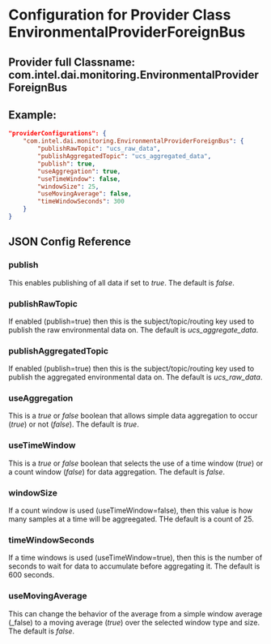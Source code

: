 # Configuration for Provider Class EnvironmentalProviderForeignBus #
## Provider full Classname: __com.intel.dai.monitoring.EnvironmentalProviderForeignBus__ ##
## Example: ##
```json
"providerConfigurations": {
    "com.intel.dai.monitoring.EnvironmentalProviderForeignBus": {
        "publishRawTopic": "ucs_raw_data",
        "publishAggregatedTopic": "ucs_aggregated_data",
        "publish": true,
        "useAggregation": true,
        "useTimeWindow": false,
        "windowSize": 25,
        "useMovingAverage": false,
        "timeWindowSeconds": 300
    }
}
```
## JSON Config Reference ##

### publish ###
This enables publishing of all data if set to _true_.  The default is _false_.

### publishRawTopic ###
If enabled (publish=true) then this is the subject/topic/routing key used to publish the raw environmental data on. The default is _ucs_aggregate_data_.

### publishAggregatedTopic ###
If enabled (publish=true) then this is the subject/topic/routing key used to publish the aggregated environmental data on. The default is _ucs_raw_data_.

### useAggregation ###
This is a _true_ or _false_ boolean that allows simple data aggregation to occur (_true_) or not (_false_). The default is _true_.

### useTimeWindow ###
This is a _true_ or _false_ boolean that selects the use of a time window (_true_) or a count window (_false_) for data aggregation. The default is _false_.

### windowSize ###
If a count window is used (useTimeWindow=false), then this value is how many samples at a time will be aggreegated. THe default is a count of 25.

### timeWindowSeconds ###
If a time windows is used (useTimeWindow=true), then this is the number of seconds to wait for data to accumulate before aggregating it. The default is 600 seconds.

### useMovingAverage ###
This can change the behavior of the average from a simple window average (_false) to a moving average (_true_) over the selected window type and size. The default is _false_.
